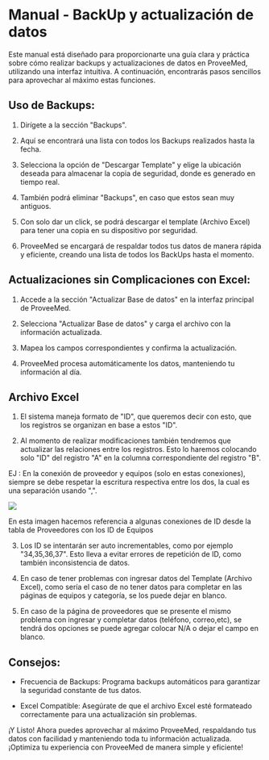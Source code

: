 # Manual - BackUp y actualización de datos

Este manual está diseñado para proporcionarte una guía clara y práctica sobre cómo realizar backups y actualizaciones de datos en ProveeMed, utilizando una interfaz intuitiva. A continuación, encontrarás pasos sencillos para aprovechar al máximo estas funciones.

## Uso de Backups:

1. Dirígete a la sección "Backups".

2. Aquí se encontrará una lista con todos los Backups realizados hasta la fecha.

3. Selecciona la opción de "Descargar Template" y elige la ubicación deseada para almacenar la copia de seguridad, donde es generado en tiempo real.

4. También podrá eliminar "Backups", en caso que estos sean muy antiguos.

5. Con solo dar un click, se podrá descargar el template (Archivo Excel) para tener una copia en su dispositivo por seguridad.

6. ProveeMed se encargará de respaldar todos tus datos de manera rápida y eficiente, creando una lista de todos los BackUps hasta el momento.

## Actualizaciones sin Complicaciones con Excel:

1. Accede a la sección "Actualizar Base de datos" en la interfaz principal de ProveeMed.

2. Selecciona "Actualizar Base de datos" y carga el archivo con la información actualizada.

3. Mapea los campos correspondientes y confirma la actualización.

4. ProveeMed procesa automáticamente los datos, manteniendo tu información al día.

## Archivo Excel

1. El sistema maneja formato de "ID", que queremos decir con esto, que los registros se organizan en base a estos "ID".

2. Al momento de realizar modificaciones también tendremos que actualizar las relaciones entre los registros. Esto lo haremos colocando solo "ID" del registro "A" en la columna correspondiente del registro "B".

EJ : En la conexión de proveedor y equipos (solo en estas conexiones), siempre se debe respetar la escritura respectiva entre los dos, la cual es una separación usando ",".

![](RackMultipart20231110-1-4zekp6_html_da4562630f61b9d1.png)

En esta imagen hacemos referencia a algunas conexiones de ID desde la tabla de Proveedores con los ID de Equipos

3. Los ID se intentarán ser auto incrementables, como por ejemplo "34,35,36,37". Esto lleva a evitar errores de repetición de ID, como también inconsistencia de datos.

4. En caso de tener problemas con ingresar datos del Template (Archivo Excel), como sería el caso de no tener datos para completar en las páginas de equipos y categoría, se los puede dejar en blanco.

5. En caso de la página de proveedores que se presente el mismo problema con ingresar y completar datos (teléfono, correo,etc), se tendrá dos opciones se puede agregar colocar N/A o dejar el campo en blanco.

## Consejos:

- Frecuencia de Backups: Programa backups automáticos para garantizar la seguridad constante de tus datos.

- Excel Compatible: Asegúrate de que el archivo Excel esté formateado correctamente para una actualización sin problemas.

¡Y Listo! Ahora puedes aprovechar al máximo ProveeMed, respaldando tus datos con facilidad y manteniendo toda tu información actualizada. ¡Optimiza tu experiencia con ProveeMed de manera simple y eficiente!